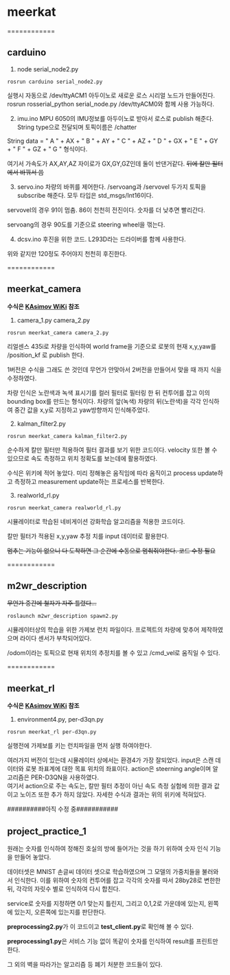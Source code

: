 # meerkat

============
## carduino

1. node serial_node2.py

``` 
rosrun carduino serial_node2.py
```
  실행시 자동으로 /dev/ttyACM1 아두이노로 새로운 로스 시리얼 노드가 만들어진다. 
  rosrun rosserial_python serial_node.py /dev/ttyACM0와 함께 사용 가능하다. 

2. imu.ino
  MPU 6050의 IMU정보를 아두이노로 받아서 로스로 publish 해준다. 
  String type으로 전달되며 토픽이름은 /chatter

  String data = " A " + AX + " B " + AY + " C " + AZ + " D " + GX + " E " + GY + " F " + GZ + " G " 형식이다. 

  여기서 가속도가 AX,AY,AZ 자이로가 GX,GY,GZ인데 둘이 반댄거같다. ~~뒤에 칼만 필터에서 바꿔서 씀~~

3. servo.ino
  차량의 바퀴를 제어한다. /servoang과 /servovel 두가지 토픽을 subscribe 해준다. 모두 타입은 std_msgs/Int16이다.

  servovel의 경우 91이 멈춤. 86이 천천히 전진이다. 숫자를 더 낮추면 빨리간다. 

  servoang의 경우 90도를 기준으로 steering wheel을 꺾는다. 

4. dcsv.ino
  후진을 위한 코드. L293D라는 드라이버를 함께 사용한다. 

  위와 같지만 120정도 주어야지 천천히 후진한다. 

============
## meerkat_camera

**수식은 [KAsimov WiKi](https://kasimov.korea.ac.kr/dokuwiki/doku.php/activity/member/2020/meerkat) 참조**

1. camera_1.py camera_2.py
``` 
rosrun meerkat_camera camera_2.py
```
  리얼센스 435i로 차량을 인식하여 world frame을 기준으로 로봇의 현재 x,y,yaw를 /position_kf 로 publish 한다.

  1버전은 수식을 그래도 쓴 것인데 무언가 안맞아서 2버전을 만들어서 맞을 때 까지 식을 수정하였다. 

  차량 인식은 노란색과 녹색 표시기를 컬러 필터로 필터링 한 뒤 컨투어를 잡고 이의 bounding box를 만드는 형식이다. 
  차량의 앞(녹색) 차량의 뒤(노란색)을 각각 인식하여 중간 값을 x,y로 지정하고 yaw방향까지 인식해주었다.

2. kalman_filter2.py
``` 
rosrun meerkat_camera kalman_filter2.py
```

  순수하게 칼만 필터만 적용하여 필터 결과를 보기 위한 코드이다. velocity 또한 볼 수 있으므로 속도 측정하고 위치 정확도를 보는데에 활용하였다. 

  수식은 위키에 적어 놓았다. 미리 정해놓은 움직임에 따라 움직이고 process update하고 측정하고 measurement update하는 프로세스를 반복한다. 


3. realworld_rl.py
``` 
rosrun meerkat_camera realworld_rl.py
```
  시뮬레이터로 학습된 네비게이션 강화학습 알고리즘을 적용한 코드이다. 

  칼만 필터가 적용된 x,y,yaw 추정 치를 input 데이터로 활용한다. 

  ~~멈추는 기능이 없으니 다 도착하면 그 순간에 수동으로 멈춰줘야한다. 코드 수정 필요~~

============
## m2wr_description

~~무언가 중간에 철자가 자주 틀렸다...~~
``` 
roslaunch m2wr_description spawn2.py
```

  시뮬레이터상의 학습을 위한 가제보 런치 파일이다. 
  프로젝트의 차량에 맞추어 제작하였으며 라이다 센서가 부착되어있다.

  /odom이라는 토픽으로 현재 위치의 추정치를 볼 수 있고 /cmd_vel로 움직일 수 있다. 

============
## meerkat_rl

**수식은 [KAsimov WiKi](https://kasimov.korea.ac.kr/dokuwiki/doku.php/activity/member/2020/meerkat) 참조**

1. environment4.py, per-d3qn.py
``` 
rosrun meerkat_rl per-d3qn.py
```

  실행전에 가제보를 키는 런치파일을 먼저 실행 하여야한다. 

  여러가지 버전이 있는데 시뮬레이터 상에서는 환경4가 가장 잘되었다. 
  input은 스캔 데이터와 로봇 좌표계에 대한 목표 위치의 좌표이다. action은 steerning angle이며 알고리즘은 PER-D3QN을 사용하였다.  
  여기서 action으로 주는 속도는, 칼만 필터 추정이 아닌 속도 측정 실험에 의한 결과 값이고 노이즈 또한 추가 하지 않았다. 
  자세한 수식과 결과는 위의 위키에 적혀있다. 

##########아직 수정 중###########

## project_practice_1

  원래는 숫자를 인식하여 정해진 호실의 방에 들어가는 것을 하기 위하여 숫자 인식 기능을 만들어 놓았다. 

  데이터셋은 MNIST 손글씨 데이터 셋으로 학습하였으며 그 모델의 가중치들을 불러와서 인식한다. 이를 위하여 숫자의 컨투어를 잡고 각각의 숫자를 따서 28by28로 변한한 뒤, 각각의 자릿수 별로 인식하여 다시 합친다. 

  service로 숫자를 지정하면 0/1 맞는지 틀린지, 그리고 0,1,2로 가운데에 있는지, 왼쪽에 있는지, 오른쪽에 있는지를 판단한다. 

  **preprocessing2.py**가 이 코드이고 **test_client.py**로 확인해 볼 수 있다. 

  **preprocessing1.py**은 서비스 기능 없이 똑같이 숫자를 인식하여 result를 프린트만 한다. 

  그 외의 벽을 따라가는 알고리즘 등 폐기 처분한 코드들이 있다. 


